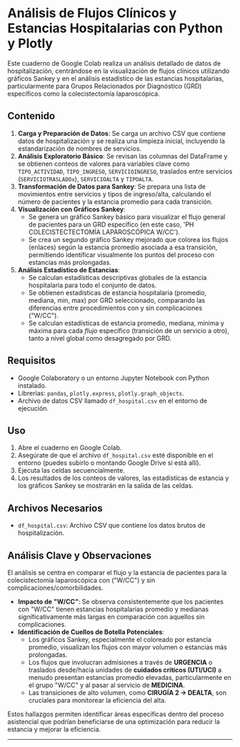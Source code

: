 # Análisis de Flujos Clínicos y Estancias Hospitalarias con Python y Plotly

Este cuaderno de Google Colab realiza un análisis detallado de datos de hospitalización, centrándose en la visualización de flujos clínicos utilizando gráficos Sankey y en el análisis estadístico de las estancias hospitalarias, particularmente para Grupos Relacionados por Diagnóstico (GRD) específicos como la colecistectomía laparoscópica.

## Contenido

1.  **Carga y Preparación de Datos**: Se carga un archivo CSV que contiene datos de hospitalización y se realiza una limpieza inicial, incluyendo la estandarización de nombres de servicios.
2.  **Análisis Exploratorio Básico**: Se revisan las columnas del DataFrame y se obtienen conteos de valores para variables clave como `TIPO_ACTIVIDAD`, `TIPO_INGRESO`, `SERVICIOINGRESO`, traslados entre servicios (`SERVICIOTRASLADOx`), `SERVICIOALTA` y `TIPOALTA`.
3.  **Transformación de Datos para Sankey**: Se prepara una lista de movimientos entre servicios y tipos de ingreso/alta, calculando el número de pacientes y la estancia promedio para cada transición.
4.  **Visualización con Gráficos Sankey**:
    *   Se genera un gráfico Sankey básico para visualizar el flujo general de pacientes para un GRD específico (en este caso, 'PH COLECISTECTECTOMÍA LAPAROSCÓPICA W/CC').
    *   Se crea un segundo gráfico Sankey mejorado que colorea los flujos (enlaces) según la estancia promedio asociada a esa transición, permitiendo identificar visualmente los puntos del proceso con estancias más prolongadas.
5.  **Análisis Estadístico de Estancias**:
    *   Se calculan estadísticas descriptivas globales de la estancia hospitalaria para todo el conjunto de datos.
    *   Se obtienen estadísticas de estancia hospitalaria (promedio, mediana, min, max) por GRD seleccionado, comparando las diferencias entre procedimientos con y sin complicaciones ("W/CC").
    *   Se calculan estadísticas de estancia promedio, mediana, mínima y máxima para cada *flujo* específico (transición de un servicio a otro), tanto a nivel global como desagregado por GRD.

## Requisitos

*   Google Colaboratory o un entorno Jupyter Notebook con Python instalado.
*   Librerías: `pandas`, `plotly.express`, `plotly.graph_objects`.
*   Archivo de datos CSV llamado `df_hospital.csv` en el entorno de ejecución.

## Uso

1.  Abre el cuaderno en Google Colab.
2.  Asegúrate de que el archivo `df_hospital.csv` esté disponible en el entorno (puedes subirlo o montando Google Drive si está allí).
3.  Ejecuta las celdas secuencialmente.
4.  Los resultados de los conteos de valores, las estadísticas de estancia y los gráficos Sankey se mostrarán en la salida de las celdas.

## Archivos Necesarios

*   `df_hospital.csv`: Archivo CSV que contiene los datos brutos de hospitalización.

## Análisis Clave y Observaciones

El análisis se centra en comparar el flujo y la estancia de pacientes para la colecistectomía laparoscópica con ("W/CC") y sin complicaciones/comorbilidades.

*   **Impacto de "W/CC"**: Se observa consistentemente que los pacientes con "W/CC" tienen estancias hospitalarias promedio y medianas significativamente más largas en comparación con aquellos sin complicaciones.
*   **Identificación de Cuellos de Botella Potenciales**:
    *   Los gráficos Sankey, especialmente el coloreado por estancia promedio, visualizan los flujos con mayor volumen o estancias más prolongadas.
    *   Los flujos que involucran admisiones a través de **URGENCIA** o traslados desde/hacia unidades de **cuidados críticos (UTI/UCI)** a menudo presentan estancias promedio elevadas, particularmente en el grupo "W/CC" y al pasar al servicio de **MEDICINA**.
    *   Las transiciones de alto volumen, como **CIRUGÍA 2 -> DEALTA**, son cruciales para monitorear la eficiencia del alta.

Estos hallazgos permiten identificar áreas específicas dentro del proceso asistencial que podrían beneficiarse de una optimización para reducir la estancia y mejorar la eficiencia.

---
